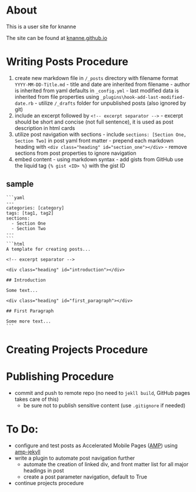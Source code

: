 # About
This is a user site for knanne

The site can be found at [knanne.github.io](https://knanne.github.io)

# Writing Posts Procedure

  1. create new markdown file in `/_posts` directory with filename format `YYYY-MM-DD-Title.md`
    - title and date are inherited from filename
    - author is inherited from yaml defaults in `_config.yml`
    - last modified data is inherited from file properties using `_plugins\hook-add-last-modified-date.rb`
    - utilize `/_drafts` folder for unpublished posts (also ignored by git)
  2. include an excerpt followed by `<!-- excerpt separator -->`
    - excerpt should be short and concise (not full sentence), it is used as post description in html cards
  3. utilize post navigation with sections
    - include `sections: [Section One, Section Two]` in post yaml front matter
    - prepend each markdown heading with `<div class="heading" id="section_one"></div>`
    - remove sections from post properties to ignore navigation
  4. embed content
    - using markdown syntax
    - add gists from GitHub use the liquid tag `{% gist <ID> %}` with the gist ID  

  ## sample

    ```yaml
    ---
    categories: [category]
    tags: [tag1, tag2]
    sections:
      - Section One
      - Section Two
    ---
    ```
    ```html
    A template for creating posts...

    <!-- excerpt separator -->

    <div class="heading" id="introduction"></div>

    ## Introduction

    Some text...

    <div class="heading" id="first_paragraph"></div>

    ## First Paragraph

    Some more text...
    ```

# Creating Projects Procedure

# Publishing Procedure

  - commit and push to remote repo (no need to `jekll build`, GitHub pages takes care of this)  
    - be sure not to publish sensitive content (use `.gitignore` if needed)  

# To Do:
  - configure and test posts as Accelerated Mobile Pages ([AMP](https://www.ampproject.org/)) using [amp-jekyll](https://github.com/juusaw/amp-jekyll)
  - write a plugin to automate post navigation further
    - automate the creation of linked div, and front matter list for all major headings in post
    - create a post parameter navigation, default to True
  - continue projects procedure
